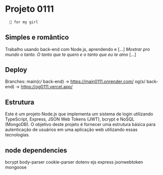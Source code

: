 
# Projeto 0111
```bash
  💎 for my girl
```

## Simples e romântico
Trabalho usando back-end com Node.js, aprendendo e [...] *Mostrar pro mundo o tanto. O tanto que te quero e o tanto que eu te amo* [...]

## Deploy
Branches:
main(c/ back-end) -> https://main0111.onrender.com/
og(s/ back-end) -> https://og0111.vercel.app/

## Estrutura
Este é um projeto Node.js que implementa um sistema de login utilizando TypeScript, Express, JSON Web Tokens (JWT), bcrypt e NoSQL (MongoDB). O objetivo deste projeto é fornecer uma estrutura básica para autenticação de usuários em uma aplicação web utilizando essas tecnologias.

## node dependencies
bcrypt
body-parser
cookie-parser
dotenv
ejs
express
jsonwebtoken
mongoose
